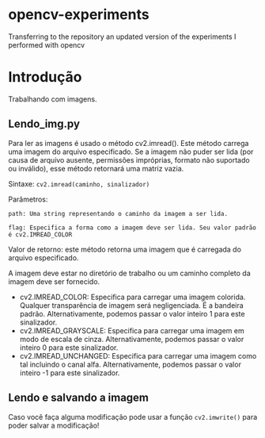 # opencv-experiments
Transferring to the repository an updated version of the experiments I performed with opencv

# Introdução

Trabalhando com imagens.

## Lendo_img.py
Para ler as imagens é usado o método cv2.imread(). Este método carrega uma imagem do arquivo especificado.
Se a imagem não puder ser lida (por causa de arquivo ausente, permissões impróprias, formato não suportado ou inválido),
esse método retornará uma matriz vazia.

Sintaxe: ```cv2.imread(caminho, sinalizador)```

Parâmetros:

    path: Uma string representando o caminho da imagem a ser lida.

    flag: Especifica a forma como a imagem deve ser lida. Seu valor padrão é cv2.IMREAD_COLOR

Valor de retorno: este método retorna uma imagem que é carregada do arquivo especificado.

A imagem deve estar no diretório de trabalho ou um caminho completo da imagem deve ser fornecido.

* cv2.IMREAD_COLOR: Especifica para carregar uma imagem colorida. Qualquer transparência de imagem será negligenciada.
É a bandeira padrão. Alternativamente, podemos passar o valor inteiro 1 para este sinalizador.
* cv2.IMREAD_GRAYSCALE: Especifica para carregar uma imagem em modo de escala de cinza. Alternativamente,
podemos passar o valor inteiro 0 para este sinalizador.
* cv2.IMREAD_UNCHANGED: Especifica para carregar uma imagem como tal incluindo o canal alfa. Alternativamente,
podemos passar o valor inteiro -1 para este sinalizador.

## Lendo e salvando a imagem
Caso você faça alguma modificação pode usar a função
```cv2.imwrite()```
para poder salvar a modificação!
